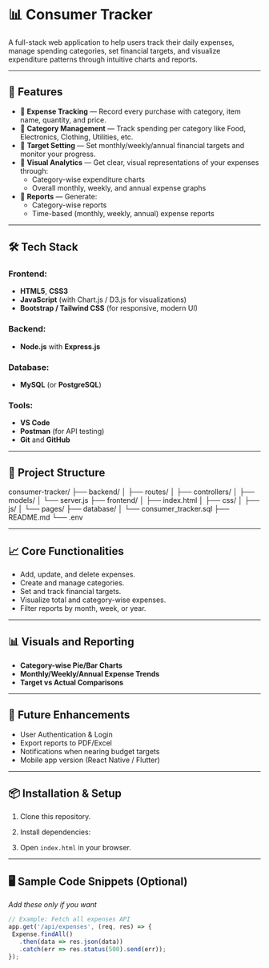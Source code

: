 # 📊 Consumer Tracker

A full-stack web application to help users track their daily expenses, manage spending categories, set financial targets, and visualize expenditure patterns through intuitive charts and reports.

---

## 🚀 Features

- 📌 **Expense Tracking** — Record every purchase with category, item name, quantity, and price.
- 📌 **Category Management** — Track spending per category like Food, Electronics, Clothing, Utilities, etc.
- 📌 **Target Setting** — Set monthly/weekly/annual financial targets and monitor your progress.
- 📌 **Visual Analytics** — Get clear, visual representations of your expenses through:
  - Category-wise expenditure charts
  - Overall monthly, weekly, and annual expense graphs
- 📌 **Reports** — Generate:
  - Category-wise reports
  - Time-based (monthly, weekly, annual) expense reports

---

## 🛠️ Tech Stack

### Frontend:
- **HTML5**, **CSS3**
- **JavaScript** (with Chart.js / D3.js for visualizations)
- **Bootstrap / Tailwind CSS** (for responsive, modern UI)

### Backend:
- **Node.js** with **Express.js**

### Database:
- **MySQL** (or **PostgreSQL**)

### Tools:
- **VS Code**
- **Postman** (for API testing)
- **Git** and **GitHub**

---

## 📑 Project Structure

consumer-tracker/
├── backend/
│ ├── routes/
│ ├── controllers/
│ ├── models/
│ └── server.js
├── frontend/
│ ├── index.html
│ ├── css/
│ ├── js/
│ └── pages/
├── database/
│ └── consumer_tracker.sql
├── README.md
└── .env


---

## 📈 Core Functionalities

- Add, update, and delete expenses.
- Create and manage categories.
- Set and track financial targets.
- Visualize total and category-wise expenses.
- Filter reports by month, week, or year.

---

## 📊 Visuals and Reporting

- **Category-wise Pie/Bar Charts**
- **Monthly/Weekly/Annual Expense Trends**
- **Target vs Actual Comparisons**

---

## 📝 Future Enhancements

- User Authentication & Login
- Export reports to PDF/Excel
- Notifications when nearing budget targets
- Mobile app version (React Native / Flutter)

---

## 📦 Installation & Setup

1. Clone this repository.
2. Install dependencies:

6. Open `index.html` in your browser.

---

## 🖥️ Sample Code Snippets (Optional)

*Add these only if you want*

```javascript
// Example: Fetch all expenses API
app.get('/api/expenses', (req, res) => {
 Expense.findAll()
   .then(data => res.json(data))
   .catch(err => res.status(500).send(err));
});
